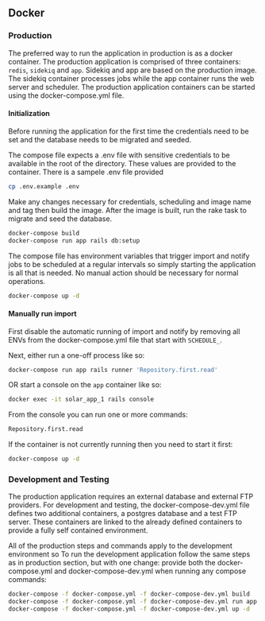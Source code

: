 
## Docker

### Production

The preferred way to run the application in production is as a docker container. The production application
is comprised of three containers: `redis`, `sidekiq` and `app`. Sidekiq and app are based on the
production image. The sidekiq container processes jobs while the app container runs the web server and scheduler.
The production application containers can be started using the docker-compose.yml file.

#### Initialization

Before running the application for the first time the credentials need to be set and the database needs to
be migrated and seeded.

The compose file expects a .env file with sensitive credentials to be available in the root of the
directory. These values are provided to the container. There is a sampele .env file provided

```bash
cp .env.example .env
```

Make any changes necessary for credentials, scheduling and image name and tag then build the image.
After the image is built, run the rake task to migrate and seed the database.

```bash
docker-compose build
docker-compose run app rails db:setup
```

The compose file has environment variables that trigger import and notify jobs to be scheduled at a regular intervals
so simply starting the application is all that is needed. No manual action should be necessary for normal operations.

```bash
docker-compose up -d
```

#### Manually run import

First disable the automatic running of import and notify by removing all ENVs from the docker-compose.yml
file that start with `SCHEDULE_`.

Next, either run a one-off process like so:

```bash
docker-compose run app rails runner 'Repository.first.read'
```

OR start a console on the `app` container like so:

```bash
docker exec -it solar_app_1 rails console
```

From the console you can run one or more commands:

```bash
Repository.first.read
```

If the container is not currently running then you need to start it first:

```bash
docker-compose up -d
```

### Development and Testing

The production application requires an external database and external FTP providers. For development and
testing, the docker-compose-dev.yml file defines two additional containers, a postgres database and a
test FTP server. These containers are linked to the already defined containers to provide a fully self contained
environment.

All of the production steps and commands apply to the development environment so
To run the development application follow the same steps as in production section, but with one change:
provide both the docker-compose.yml and docker-compose-dev.yml when running any compose commands:

```bash
docker-compose -f docker-compose.yml -f docker-compose-dev.yml build
docker-compose -f docker-compose.yml -f docker-compose-dev.yml run app rails db:setup
docker-compose -f docker-compose.yml -f docker-compose-dev.yml up -d
```
